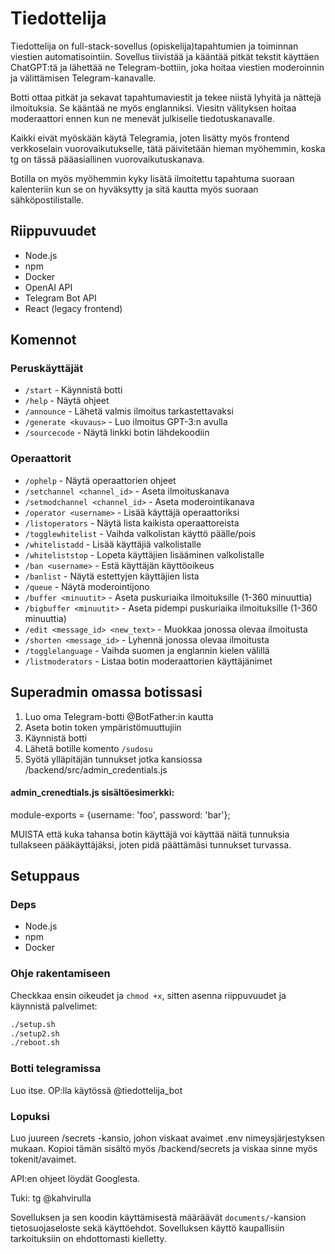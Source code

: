 # Tiedottelija

Tiedottelija on full-stack-sovellus (opiskelija)tapahtumien ja toiminnan viestien automatisointiin. Sovellus tiivistää ja kääntää pitkät tekstit käyttäen ChatGPT:tä ja lähettää ne Telegram-bottiin, joka hoitaa viestien moderoinnin ja välittämisen Telegram-kanavalle.

Botti ottaa pitkät ja sekavat tapahtumaviestit ja tekee niistä lyhyitä ja nättejä ilmoituksia. Se kääntää ne myös englanniksi. Viesitn välityksen hoitaa moderaattori ennen kun ne menevät julkiselle tiedotuskanavalle.

Kaikki eivät myöskään käytä Telegramia, joten lisätty myös frontend verkkoselain vuorovaikutukselle, tätä päivitetään hieman myöhemmin, koska tg on tässä pääasiallinen vuorovaikutuskanava.

Botilla on myös myöhemmin kyky lisätä ilmoitettu tapahtuma suoraan kalenteriin kun se on hyväksytty ja sitä kautta myös suoraan sähköpostilistalle.

## Riippuvuudet

- Node.js
- npm
- Docker
- OpenAI API
- Telegram Bot API
- React (legacy frontend)

## Komennot

### Peruskäyttäjät
- `/start` - Käynnistä botti
- `/help` - Näytä ohjeet
- `/announce` - Lähetä valmis ilmoitus tarkastettavaksi
- `/generate <kuvaus>` - Luo ilmoitus GPT-3:n avulla
- `/sourcecode` - Näytä linkki botin lähdekoodiin

### Operaattorit
- `/ophelp` - Näytä operaattorien ohjeet
- `/setchannel <channel_id>` - Aseta ilmoituskanava
- `/setmodchannel <channel_id>` - Aseta moderointikanava
- `/operator <username>` - Lisää käyttäjä operaattoriksi
- `/listoperators` - Näytä lista kaikista operaattoreista
- `/togglewhitelist` - Vaihda valkolistan käyttö päälle/pois
- `/whitelistadd` - Lisää käyttäjiä valkolistalle
- `/whiteliststop` - Lopeta käyttäjien lisääminen valkolistalle
- `/ban <username>` - Estä käyttäjän käyttöoikeus
- `/banlist` - Näytä estettyjen käyttäjien lista
- `/queue` - Näytä moderointijono
- `/buffer <minuutit>` - Aseta puskuriaika ilmoituksille (1-360 minuuttia)
- `/bigbuffer <minuutit>` - Aseta pidempi puskuriaika ilmoituksille (1-360 minuuttia)
- `/edit <message_id> <new_text>` - Muokkaa jonossa olevaa ilmoitusta
- `/shorten <message_id>` - Lyhennä jonossa olevaa ilmoitusta
- `/togglelanguage` - Vaihda suomen ja englannin kielen välillä
- `/listmoderators` - Listaa botin moderaattorien käyttäjänimet

## Superadmin omassa botissasi

1. Luo oma Telegram-botti @BotFather:in kautta
2. Aseta botin token ympäristömuuttujiin
3. Käynnistä botti
4. Lähetä botille komento `/sudosu`
5. Syötä ylläpitäjän tunnukset jotka kansiossa /backend/src/admin_credentials.js

#### admin_crenedtials.js sisältöesimerkki:
module-exports = {username: 'foo', password: 'bar'};

MUISTA että kuka tahansa botin käyttäjä voi käyttää näitä tunnuksia tullakseen pääkäyttäjäksi, joten pidä päättämäsi tunnukset turvassa.

## Setuppaus

### Deps

- Node.js
- npm
- Docker

### Ohje rakentamiseen

Checkkaa ensin oikeudet ja `chmod +x`, sitten asenna riippuvuudet ja käynnistä palvelimet:

```bash
./setup.sh
./setup2.sh
./reboot.sh
```

### Botti telegramissa

Luo itse. OP:lla käytössä @tiedottelija_bot

### Lopuksi

Luo juureen /secrets -kansio, johon viskaat avaimet .env nimeysjärjestyksen mukaan.
Kopioi tämän sisältö myös /backend/secrets ja viskaa sinne myös tokenit/avaimet.

API:en ohjeet löydät Googlesta.

Tuki: tg @kahvirulla

Sovelluksen ja sen koodin käyttämisestä määräävät `documents/`-kansion tietosuojaseloste sekä käyttöehdot. Sovelluksen käyttö kaupallisiin tarkoituksiin on ehdottomasti kielletty.